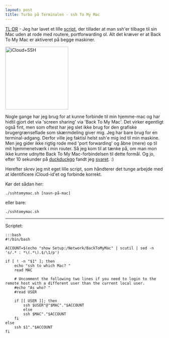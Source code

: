 ```yaml
---
layout: post
title: Turbo på Terminalen - ssh To My Mac
---
```


[TL;DR](http://en.wikipedia.org/wiki/Wikipedia:Too_long;_didn't_read) - Jeg har lavet et lille [script](), der tillader at man ssh'er tilbage til sin Mac uden at rode med routere, portforwarding ol. Alt det kræver er at Back To My Mac er aktiveret på begge maskiner.

<img src="{{ site.url }}/public/assets/20170322-icloud-icon-ssh.png" alt="iCloud+SSH" style="width: 200px;">
<!--more-->

Nogle gange har jeg brug for at kunne forbinde til min hjemme-mac og har hidtil gjort det via 'screen sharing' via 'Back To My Mac'. Det virker egentligt også fint, men som oftest har jeg slet ikke brug for den grafiske brugergrænseflade som skærmdeling giver mig. Jeg har bare brug for en terminal-adgang. Derfor ville jeg faktisl helst ssh'e mig ind til min maskine. Men jeg gider ikke rigtig rode med 'port forwarding' og åbne (mere) op til mit hjemmenetværk i min router. Så jeg kom til at tænke på, om man mon ikke kunne udnytte Back To My Mac-forbindelsen til dette formål. Og jo, efter 10 sekunder på [duckduckgo](https://duckduckgo.com/?q=Remote+SSH+using+Back+To+My+Mac) fandt jeg [svaret](http://onethingwell.org/post/27835796928/remote-ssh-bact-to-my-mac). :)

Herefter skrev jeg mit eget lille script, som håndterer det tunge arbejde med at identificere iCloud-id'et og forbinde korrekt.

Kør det sådan her:

    ./sshtomymac.sh [navn-på-mac]

eller bare:

    ./sshtomymac.sh

---

Scriptet:

    :::bash
    #!/bin/bash

    ACCOUNT=$(echo "show Setup:/Network/BackToMyMac" | scutil | sed -n 's/.* : *\(.*\).$/\1/p')

    if [ ! -n "$1" ]; then
        echo "ssh to which Mac? "
        read MAC

        # Uncomment the following two lines if you need to login to the remote host with a different user than the current local user.
        #echo "As who? "
        #read USER

        if [[ USER ]]; then
            ssh $USER"@"$MAC"."$ACCOUNT
            else
            ssh $MAC"."$ACCOUNT
        fi
    else
        ssh $1"."$ACCOUNT
    fi
